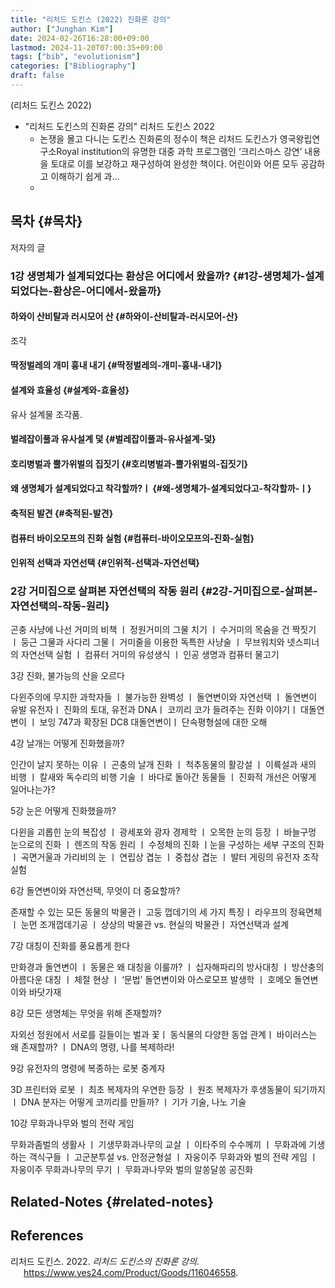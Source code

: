 ```yaml
---
title: "리처드 도킨스 (2022) 진화론 강의"
author: ["Junghan Kim"]
date: 2024-02-26T16:28:00+09:00
lastmod: 2024-11-20T07:00:35+09:00
tags: ["bib", "evolutionism"]
categories: ["Bibliography"]
draft: false
---
```


(리처드 도킨스 2022)

-   "리처드 도킨스의 진화론 강의" 리처드 도킨스 2022
    -   논쟁을 몰고 다니는 도킨스 진화론의 정수이 책은 리처드 도킨스가 영국왕립연구소Royal institution의 유명한 대중 과학 프로그램인 ‘크리스마스 강연’ 내용을 토대로 이를 보강하고 재구성하여 완성한 책이다. 어린이와 어른 모두 공감하고 이해하기 쉽게 과...
    -


## 목차 {#목차}

저자의 글


### 1강 생명체가 설계되었다는 환상은 어디에서 왔을까? {#1강-생명체가-설계되었다는-환상은-어디에서-왔을까}


#### 하와이 산비탈과 러시모어 산 {#하와이-산비탈과-러시모어-산}

조각


#### 딱정벌레의 개미 흉내 내기 {#딱정벌레의-개미-흉내-내기}


#### 설계와 효율성 {#설계와-효율성}

유사 설계물 조각품.


#### 벌레잡이풀과 유사설계 덫 {#벌레잡이풀과-유사설계-덫}


#### 호리병벌과 뿔가위벌의 집짓기 {#호리병벌과-뿔가위벌의-집짓기}


#### 왜 생명체가 설계되었다고 착각할까?ㅣ {#왜-생명체가-설계되었다고-착각할까-ㅣ}


#### 축적된 발견 {#축적된-발견}


#### 컴퓨터 바이오모프의 진화 실험 {#컴퓨터-바이오모프의-진화-실험}


#### 인위적 선택과 자연선택 {#인위적-선택과-자연선택}


### 2강 거미집으로 살펴본 자연선택의 작동 원리 {#2강-거미집으로-살펴본-자연선택의-작동-원리}

곤충 사냥에 나선 거미의 비책 ㅣ 정원거미의 그물 치기 ㅣ 수거미의 목숨을 건 짝짓기 ㅣ 둥근 그물과 사다리 그물ㅣ 거미줄을 이용한 독특한 사냥술 ㅣ 무브워치와 넷스피너의 자연선택 실험 ㅣ 컴퓨터 거미의 유성생식 ㅣ 인공 생명과 컴퓨터 물고기

3강 진화, 불가능의 산을 오르다

다윈주의에 무지한 과학자들 ㅣ 불가능한 완벽성 ㅣ 돌연변이와 자연선택 ㅣ 돌연변이 유발 유전자ㅣ 진화의 토대, 유전과 DNAㅣ 코끼리 코가 들려주는 진화 이야기ㅣ 대돌연변이 ㅣ 보잉 747과 확장된 DC8 대돌연변이ㅣ 단속평형설에 대한 오해

4강 날개는 어떻게 진화했을까?

인간이 날지 못하는 이유 ㅣ 곤충의 날개 진화 ㅣ 척추동물의 활강설 ㅣ 이륙설과 새의 비행 ㅣ 칼새와 독수리의 비행 기술 ㅣ 바다로 돌아간 동물들 ㅣ 진화적 개선은 어떻게 일어나는가?

5강 눈은 어떻게 진화했을까?

다윈을 괴롭힌 눈의 복잡성 ㅣ 광세포와 광자 경제학 ㅣ 오목한 눈의 등장 ㅣ 바늘구멍 눈으로의 진화 ㅣ 렌즈의 작동 원리 ㅣ 수정체의 진화 ㅣ눈을 구성하는 세부 구조의 진화ㅣ 곡면거울과 가리비의 눈 ㅣ 연립상 겹눈 ㅣ 중첩상 겹눈 ㅣ 발터 게링의 유전자 조작 실험

6강 돌연변이와 자연선택, 무엇이 더 중요할까?

존재할 수 있는 모든 동물의 박물관ㅣ 고둥 껍데기의 세 가지 특징ㅣ 라우프의 정육면체 ㅣ 눈먼 조개껍데기공 ㅣ 상상의 박물관 vs. 현실의 박물관ㅣ 자연선택과 설계

7강 대칭이 진화를 풍요롭게 한다

만화경과 돌연변이 ㅣ 동물은 왜 대칭을 이룰까? ㅣ 십자해파리의 방사대칭 ㅣ 방산충의 아름다운 대칭 ㅣ 체절 현상 ㅣ ‘문법’ 돌연변이와 아스로모프 발생학 ㅣ 호메오 돌연변이와 바닷가재

8강 모든 생명체는 무엇을 위해 존재할까?

자외선 정원에서 서로를 길들이는 벌과 꽃ㅣ 동식물의 다양한 동업 관계ㅣ 바이러스는 왜 존재할까? ㅣ DNA의 명령, 나를 복제하라!

9강 유전자의 명령에 복종하는 로봇 중계자

3D 프린터와 로봇 ㅣ 최초 복제자의 우연한 등장 ㅣ 원조 복제자가 후생동물이 되기까지 ㅣ DNA 분자는 어떻게 코끼리를 만들까? ㅣ 기가 기술, 나노 기술

10강 무화과나무와 벌의 전략 게임

무화과좀벌의 생활사 ㅣ 기생무화과나무의 교살 ㅣ 이타주의 수수께끼 ㅣ 무화과에 기생하는 객식구들 ㅣ 고군분투설 vs. 안정균형설 ㅣ 자웅이주 무화과와 벌의 전략 게임 ㅣ 자웅이주 무화과나무의 무기 ㅣ 무화과나무와 벌의 알쏭달쏭 공진화


## Related-Notes {#related-notes}

## References

<style>.csl-entry{text-indent: -1.5em; margin-left: 1.5em;}</style><div class="csl-bib-body">
  <div class="csl-entry">리처드 도킨스. 2022. <i>리처드 도킨스의 진화론 강의</i>. <a href="https://www.yes24.com/Product/Goods/116046558">https://www.yes24.com/Product/Goods/116046558</a>.</div>
</div>
